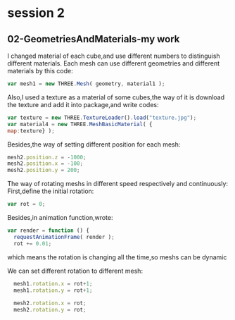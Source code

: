 # session 2
## 02-GeometriesAndMaterials-my work
I changed material of each cube,and use different numbers to distinguish different materials.
Each mesh can use different geometries and different materials by this code:
```javascript
var mesh1 = new THREE.Mesh( geometry, material1 );
```

Also,I used a texture as a material of some cubes,the way of it is download the texture and add it into package,and write codes:
```javascript
var texture = new THREE.TextureLoader().load("texture.jpg");
var material4 = new THREE.MeshBasicMaterial( {
map:texture} );
```

Besides,the way of setting different position for each mesh:
```javascript
mesh2.position.z = -1000;
mesh2.position.x = -100;
mesh2.position.y = 200;
```

The way of rotating meshs in different speed respectively and continuously:
First,define the initial rotation:
```javascript
var rot = 0;
```

Besides,in animation function,wrote:
```javascript
var render = function () {
  requestAnimationFrame( render );
  rot += 0.01;
```
which means the rotation is changing all the time,so meshs can be dynamic

We can set different rotation to different mesh:
```javascript
  mesh1.rotation.x = rot+1; 
  mesh1.rotation.y = rot+1;
  
  mesh2.rotation.x = rot; 
  mesh2.rotation.y = rot;

  ```
